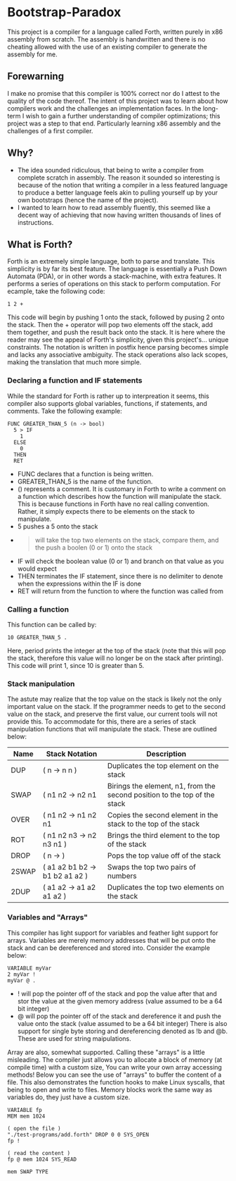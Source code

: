 # Bootstrap-Paradox
This project is a compiler for a language called Forth, written purely in x86 assembly from scratch. The assembly is handwritten and there is no cheating allowed with the use of an existing compiler to generate the assembly for me.

## Forewarning 
I make no promise that this compiler is 100% correct nor do I attest to the quality of the code thereof. The intent of this project was to learn about how compilers work and the challenges an implementation faces. In the long-term I wish to gain a further understanding of compiler optimizations; this project was a step to that end. Particularly learning x86 assembly and the challenges of a first compiler.

## Why?
- The idea sounded ridiculous, that being to write a compiler from complete scratch in assembly. The reason it sounded so interesting is because of the notion that writing a compiler in a less featured language to produce a better language feels akin to pulling yourself up by your own bootstraps (hence the name of the project). 
- I wanted to learn how to read assembly fluently, this seemed like a decent way of achieving that now having written thousands of lines of instructions.

## What is Forth?
Forth is an extremely simple language, both to parse and translate. This simplicity is by far its best feature. The language is essentially a Push Down Automata (PDA), or in other words a stack-machine, with extra features. It performs a series of operations on this stack to perform computation. For ecample, take the following code:
```
1 2 +
```
This code will begin by pushing 1 onto the stack, followed by pusing 2 onto the stack. Then the + operator will pop two elements off the stack, add them together, and push the result back onto the stack. It is here where the reader may see the appeal of Forth's simplicity, given this project's... unique constraints. The notation is written in postfix hence parsing becomes simple and lacks any associative ambiguity. The stack operations also lack scopes, making the translation that much more simple.

### Declaring a function and IF statements
While the standard for Forth is rather up to interpreation it seems, this compiler also supports global variables, functions, if statements, and comments. Take the following example:
```
FUNC GREATER_THAN_5 (n -> bool)
  5 > IF
    1
  ELSE
    0
  THEN
  RET
```
- FUNC declares that a function is being written.
- GREATER_THAN_5 is the name of the function.
- () represents a comment. It is customary in Forth to write a comment on a function which describes how the function will manipulate the stack. This is because functions in Forth have no real calling convention. Rather, it simply expects there to be elements on the stack to manipulate.
- 5 pushes a 5 onto the stack
- > will take the top two elements on the stack, compare them, and the push a boolen (0 or 1) onto the stack
- IF will check the boolean value (0 or 1) and branch on that value as you would expect
- THEN terminates the IF statement, since there is no delimiter to denote when the expressions within the IF is done
- RET will return from the function to where the function was called from

### Calling a function
This function can be called by:
```
10 GREATER_THAN_5 .
```
Here, period prints the integer at the top of the stack (note that this will pop the stack, therefore this value will no longer be on the stack after printing). This code will print 1, since 10 is greater than 5.

### Stack manipulation
The astute may realize that the top value on the stack is likely not the only important value on the stack. If the programmer needs to get to the second value on the stack, and preserve the first value, our current tools will not provide this. To accommodate for this, there are a series of stack manipulation functions that will manipulate the stack. These are outlined below:

| Name  | Stack Notation                 | Description                                                               |
|-------|--------------------------------|---------------------------------------------------------------------------|
| DUP   | ( n -> n n )                   | Duplicates the top element on the stack                                   |
| SWAP  | ( n1 n2 -> n2 n1               | Birings the element, n1, from the second position to the top of the stack |
| OVER  | ( n1 n2 -> n1 n2 n1            | Copies the second element in the stack to the top of the stack            |
| ROT   | ( n1 n2 n3 -> n2 n3 n1 )       | Brings the third element to the top of the stack                          |
| DROP  | ( n -> )                       | Pops the top value off of the stack                                       |
| 2SWAP | ( a1 a2 b1 b2 -> b1 b2 a1 a2 ) | Swaps the top two pairs of numbers                                        |
| 2DUP  | ( a1 a2 -> a1 a2 a1 a2 )       | Duplicates the top two elements on the stack                              |

### Variables and "Arrays"
This compiler has light support for variables and feather light support for arrays. Variables are merely memory addresses that will be put onto the stack and can be dereferenced and stored into. Consider the example below:
```
VARIABLE myVar
2 myVar !
myVar @ .
```
- ! will pop the pointer off of the stack and pop the value after that and stor the value at the given memory address (value assumed to be a 64 bit integer)
- @ will pop the pointer off of the stack and dereference it and push the value onto the stack (value assumed to be a 64 bit integer)
There is also support for single byte storing and dereferencing denoted as !b and @b. These are used for string maipulations.

Array are also, somewhat supported. Calling these "arrays" is a little misleading. The compiler just allows you to allocate a block of memory (at compile time) with a custom size, You can write your own array accessing methods! Below you can see the use of "arrays" to buffer the content of a file. This also demonstrates the function hooks to make Linux syscalls, that being to open and write to files. Memory blocks work the same way as variables do, they just have a custom size. 
```
VARIABLE fp
MEM mem 1024

( open the file )
"./test-programs/add.forth" DROP 0 0 SYS_OPEN
fp !

( read the content )
fp @ mem 1024 SYS_READ

mem SWAP TYPE
``` 

